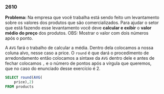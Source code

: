 ### 2610

**Problema:** Na empresa que você trabalha está sendo feito um levantamento sobre os valores dos produtos que são comercializados.
Para ajudar o setor que está fazendo esse levantamento você deve **calcular e exibir** o **valor médio do preço** dos produtos.
OBS: Mostrar o valor com dois números após o ponto.

A `AVG` fará o trabalho de calcular a média. Dentro dela colocamos a nossa coluna alvo, nesse caso a price. O `round` é que dará o procedimento de arredondamento então colocamos a sintaxe da `AVG` dentro dele e antes de fechar colocamos `,` e o número de pontos após a vírgula que queremos, que no caso do enunciado desse exercício é 2.

```sql
SELECT round(AVG(
    price),2)
FROM products
```